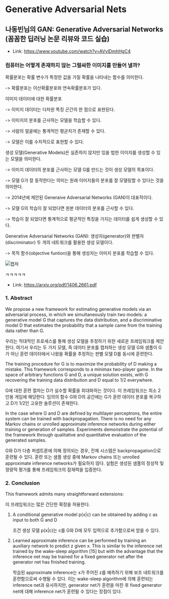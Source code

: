 # Generative Adversarial Nets

## 나동빈님의 GAN: Generative Adversarial Networks (꼼꼼한 딥러닝 논문 리뷰와 코드 실습)

- Link: https://www.youtube.com/watch?v=AVvlDmhHgC4

### 컴퓨터는 어떻게 존재하지 않는 그럴싸한 이미지를 만들어 낼까?

확률분포는 확률 변수가 특정한 값을 가질 확률을 나타내는 함수를 의미한다.

-> 확률분포는 이산확률분포와 연속확률분포가 있다.

이미지 데이터에 대한 확률분포

-> 이미지 데이터는 다차원 특징 곤간의 한 점으로 표현된다.

-> 이미지의 분포를 근사하는 모델을 학습할 수 있다.

-> 사람의 얼굴에는 통계적인 평균치가 존재할 수 있다.

-> 모델은 이를 수치적으로 표현할 수 있다.

생성 모델(Generative Models)은 실존하지 않지만 있을 법한 이미지를 생성할 수 있는 모델을 의미한다.

-> 이미지 데이터의 분포를 근사하는 모델 G를 만드는 것이 생성 모델의 목표이다.

-> 모델 G가 잘 동작한다는 의미는 원래 이미지들의 분포를 잘 모델링할 수 있다는 것을 의미한다.

-> 2014년에 제안된 Generaive Adversarial Networks (GAN)이 대표적이다.

-> 모델 G의 학습이 잘 되었다면 원본 데이터의 분포를 근사할 수 있다.

-> 학습이 잘 되었다면 통계적으로 평균적인 특징을 가지는 데이터를 쉽게 생성할 수 있다.

Generative Adversarial Networks (GAN): 생성자(generator)와 판별자(discriminator) 두 개의 네트워크를 활용한 생성 모델이다.

-> 목적 함수(objective funtion)을 통해 생성자는 이미지 분포를 학습할 수 있다.

![캡처](https://user-images.githubusercontent.com/59161837/104556530-1fd9bd00-5683-11eb-9809-672867e2013f.PNG)



ㅋㅋㅋㅋㅋ









- Link: https://arxiv.org/pdf/1406.2661.pdf

### 1. Abstract

We propose a new framework for estimating generative models via an adversarial process, in which we simultaneously train two models: a generative model G that captures the data distribution, and a discriminative model D that estimates the probability that a sample came from the training data rather than G. 

우리는 적대적인 프로세스를 통해 생성 모델을 추정하기 위한 새로운 프레임워크를 제안한다. 여기서 우리는 두 가지 모델, 즉 데이터 분포를 캡처하는 생성 모델 G와 샘플이 G가 아닌 훈련 데이터에서 나왔을 확률을 추정하는 판별 모델 D를 동시에 훈련한다.

The training procedure for G is to maximize the probability of D making a mistake. This framework corresponds to a minimax two-player game. In the space of arbitrary functions G and D, a unique solution exists, with G recovering the training data distribution and D equal to 1/2 everywhere. 

G에 대한 훈련 절차는 D가 실수할 확률을 최대화하는 것이다. 이 프레임워크는 최소 2인용 게임에 해당한다. 임의의 함수 G와 D의 공간에는 G가 훈련 데이터 분포를 복구하고 D가 1/2인 고유한 솔루션이 존재한다.

In the case where G and D are defined by multilayer perceptrons, the entire system can be trained with backpropagation. There is no need for any Markov chains or unrolled approximate inference networks during either training or generation of samples. Experiments demonstrate the potential of the framework through qualitative and quantitative evaluation of the generated samples. 

G와 D가 다층 퍼셉트론에 의해 정의되는 경우, 전체 시스템은 backpropagation으로 훈련될 수 있다. 훈련 또는 샘플 생성 중에 Markov chains 또는 unrolled approximate inference networks가 필요하지 않다. 실험은 생성된 샘플의 정성적 및 정량적 평가를 통해 프레임워크의 잠재력을 입증한다.

### 2. Conclusion

This framework admits many straightforward extensions: 

이 프레임워크는 많은 간단한 확장을 허용한다.

1. A conditional generative model p(x|c) can be obtained by adding c as input to both G and D 

   조건 생성 모델 p(x|c)는 c를 G와 D에 모두 입력으로 추가함으로써 얻을 수 있다.

2. Learned approximate inference can be performed by training an auxiliary network to predict z given x. This is similar to the inference net trained by the wake-sleep algorithm [15] but with the advantage that the inference net may be trained for a fixed generator net after the generator net has finished training. 

   학습된 approximate inference는 x가 주어진 z를 예측하기 위해 보조 네트워크를 훈련함으로써 수행될 수 있다. 이는 wake-sleep algorithm에 의해 훈련되는 inference net과 유사하지만, generator net가 훈련을 마친 후 fixed generator net에 대해 inference net가 훈련될 수 있다는 장점이 있다.
